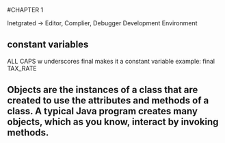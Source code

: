 #CHAPTER 1

Inetgrated -> Editor, Complier, Debugger
Development
Environment

## constant variables 
ALL CAPS w underscores 
final makes it a constant variable 
example: final TAX_RATE

## Objects are the instances of a class that are created to use the attributes and methods of a class. A typical Java program creates many objects, which as you know, interact by invoking methods.

